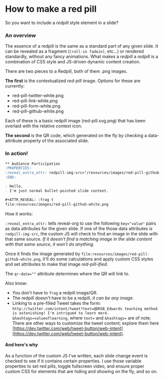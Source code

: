 # How to make a red pill

So you want to include a _redpill_ style element in a slide?

### An overview

The essence of a redpill is the same as a standard part of any given slide. It can be revealed as a fragment (`(roll-in fadein)`, etc...) or rendered standardly, without any fancy animations. What makes a _redpill_ a _redpill_ is a combination of CSS style and JS-driven dynamic content creation.

There are two pieces to a Redpill, both of them .png images. 

__The first__ is the contextualized _red-pill_ image. Options for these are currently:
- red-pill-twitter-white.png
- red-pill-link-white.png
- red-pill-form-white.png
- red-pill-github-white.png

Each of these is a basic redpill image (red-pill.svg.png) that has been overlaid with the relative context icon.

__The second__ is the QR code, which generated on the fly by checking a data-attribute property of the associated slide.


### In action!

```markdown
** Audience Participation
:PROPERTIES:
:reveal_extra_attr: redpill-img-src="/resources/images/red-pill-github-white.png" qr-data="https://github.com/webappzero/the-value-of-learning"
:END:

- Hello,
- I'm just normal bullet-pointed slide content.

#+ATTR_REVEAL: :frag t
file:resources/images/red-pill-github-white.png
```

How it works:

`:reveal_extra_attr:` tells reveal-org to use the following `key="value"` pairs as data attributes for the given slide. If one of the those data attributes is `redpill-img-src`, the custom JS will check to find an image in the slide with that same source. _If it doesn't find a matching image in the slide content with that same source, it won't do anything._

Once it finds the image generated by `file:resources/images/red-pill-github-white.png`, it'll do some calculations and apply custom CSS styles and set attributes to make that image _red-pill-ified_. 

The `qr-data=""` attribute determines where the QR will link to.

Also know:
- You don't have to `frag` a redpill image/QR.
- The redpill doesn't have to be a redpill, _it can be any image_.
- Linking to a pre-filled Tweet takes the form: `http://twitter.com/intent/tweet?text=@DRSB_Edwards teaching method is astonishing! I'm intrigued to learn more. &hashtags=valueoflearning`, where `text=` and `&hashtags=` are of note. There are other ways to customize the tweet content; explore them here [https://dev.twitter.com/web/tweet-button/web-intent](https://dev.twitter.com/web/tweet-button/web-intent).


#### And here's why
As a function of the custom JS I've written, each slide change event is checked to see if it contains certain properties. I use those variable properties to set red pills, toggle fullscreen video, and ensure proper custom CSS for elements that are hiding and showing on the fly, and so on.







